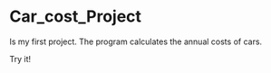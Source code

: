 # Car_cost_Project

Is my first project. 
The program calculates the annual costs of cars.

Try it!
